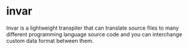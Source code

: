 
# invar

Invar is a lightweight transpiler that can translate source files to many different programming language source code and you can interchange custom data format between them.
